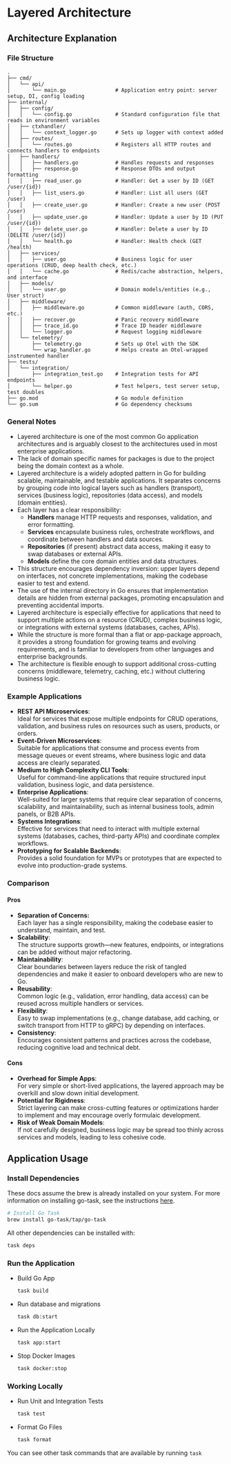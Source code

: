 # Layered Architecture

## Architecture Explanation

### File Structure

```text
.
├── cmd/
│   └── api/
│       └── main.go                # Application entry point: server setup, DI, config loading
├── internal/
│   ├── config/
│   │   └── config.go              # Standard configuration file that reads in environment variables
│   ├── ctxhandler/
│   │   └── context_logger.go      # Sets up logger with context added
│   ├── routes/
│   │   └── routes.go              # Registers all HTTP routes and connects handlers to endpoints
│   ├── handlers/
│   │   ├── handlers.go            # Handles requests and responses
│   │   ├── response.go            # Response DTOs and output formatting
│   │   ├── read_user.go           # Handler: Get a user by ID (GET /user/{id})
│   │   ├── list_users.go          # Handler: List all users (GET /user)
│   │   ├── create_user.go         # Handler: Create a new user (POST /user)
│   │   ├── update_user.go         # Handler: Update a user by ID (PUT /user/{id})
│   │   ├── delete_user.go         # Handler: Delete a user by ID (DELETE /user/{id})
│   │   └── health.go              # Handler: Health check (GET /health)
│   ├── services/
│   │   ├── user.go                # Business logic for user operations (CRUD, deep health check, etc.)
│   │   └── cache.go               # Redis/cache abstraction, helpers, and interface
│   ├── models/
│   │   └── user.go                # Domain models/entities (e.g., User struct)
│   ├── middleware/
│   │   ├── middleware.go          # Common middleware (auth, CORS, etc.)
│   │   ├── recover.go             # Panic recovery middleware
│   │   ├── trace_id.go            # Trace ID header middleware
│   │   └── logger.go              # Request logging middleware
│   └── telemetry/
│       ├── telemetry.go           # Sets up Otel with the SDK
│       └── wrap_handler.go        # Helps create an Otel-wrapped instrumented handler
├── tests/
│   └── integration/
│       ├── integration_test.go    # Integration tests for API endpoints
│       └── helper.go              # Test helpers, test server setup, test doubles
├── go.mod                         # Go module definition
└── go.sum                         # Go dependency checksums
```

### General Notes

- Layered architecture is one of the most common Go application architectures and is arguably
  closest to the architectures used in most enterprise applications.
- The lack of domain specific names for packages is due to the project being the domain context as a
  whole.
- Layered architecture is a widely adopted pattern in Go for building scalable, maintainable, and testable applications. It separates concerns by grouping code into logical layers such as handlers (transport), services (business logic), repositories (data access), and models (domain entities).
- Each layer has a clear responsibility:
  - **Handlers** manage HTTP requests and responses, validation, and error formatting.
  - **Services** encapsulate business rules, orchestrate workflows, and coordinate between handlers and data sources.
  - **Repositories** (if present) abstract data access, making it easy to swap databases or external APIs.
  - **Models** define the core domain entities and data structures.
- This structure encourages dependency inversion: upper layers depend on interfaces, not concrete implementations, making the codebase easier to test and extend.
- The use of the internal directory in Go ensures that implementation details are hidden from external packages, promoting encapsulation and preventing accidental imports.
- Layered architecture is especially effective for applications that need to support multiple actions on a resource (CRUD), complex business logic, or integrations with external systems (databases, caches, APIs).
- While the structure is more formal than a flat or app-package approach, it provides a strong foundation for growing teams and evolving requirements, and is familiar to developers from other languages and enterprise backgrounds.
- The architecture is flexible enough to support additional cross-cutting concerns (middleware, telemetry, caching, etc.) without cluttering business logic.

### Example Applications

- **REST API Microservices**:<br>
  Ideal for services that expose multiple endpoints for CRUD operations, validation, and business rules on resources such as users, products, or orders.
- **Event-Driven Microservices**:<br>
  Suitable for applications that consume and process events from message queues or event streams, where business logic and data access are clearly separated.
- **Medium to High Complexity CLI Tools**:<br>
  Useful for command-line applications that require structured input validation, business logic, and data persistence.
- **Enterprise Applications**:<br>
  Well-suited for larger systems that require clear separation of concerns, scalability, and maintainability, such as internal business tools, admin panels, or B2B APIs.
- **Systems Integrations**:<br>
  Effective for services that need to interact with multiple external systems (databases, caches, third-party APIs) and coordinate complex workflows.
- **Prototyping for Scalable Backends**:<br>
  Provides a solid foundation for MVPs or prototypes that are expected to evolve into production-grade systems.

### Comparison

#### Pros

- **Separation of Concerns:** <br>
  Each layer has a single responsibility, making the codebase easier to understand, maintain, and test.
- **Scalability**: <br>
  The structure supports growth—new features, endpoints, or integrations can be added without major refactoring.
- **Maintainability**: <br>
  Clear boundaries between layers reduce the risk of tangled dependencies and make it easier to onboard developers who are new to Go.
- **Reusability**: <br>
  Common logic (e.g., validation, error handling, data access) can be reused across multiple handlers or services.
- **Flexibility**: <br>
  Easy to swap implementations (e.g., change database, add caching, or switch transport from HTTP to gRPC) by depending on interfaces.
- **Consistency**: <br>
  Encourages consistent patterns and practices across the codebase, reducing cognitive load and technical debt.

#### Cons

- **Overhead for Simple Apps**: <br>
  For very simple or short-lived applications, the layered approach may be overkill and slow down initial development.
- **Potential for Rigidness**: <br>
  Strict layering can make cross-cutting features or optimizations harder to implement and may encourage overly formulaic development.
- **Risk of Weak Domain Models**: <br>
  If not carefully designed, business logic may be spread too thinly across services and models, leading to less cohesive code.

## Application Usage

### Install Dependencies

These docs assume the brew is already installed on your system. For more information on installing go-task, see the instructions [here](https://taskfile.dev/installation/).

```bash
# Install Go Task
brew install go-task/tap/go-task
```

All other dependencies can be installed with:

```bash
task deps
```

### Run the Application

- Build Go App

  ```bash
  task build
  ```

- Run database and migrations

    ```bash
    task db:start
    ```

- Run the Application Locally

  ```bash
  task app:start
  ```

- Stop Docker Images

  ```bash
  task docker:stop
  ```

### Working Locally

- Run Unit and Integration Tests

  ```bash
  task test
  ```

- Format Go Files

  ```bash
  task format
  ```

You can see other task commands that are available by running `task`